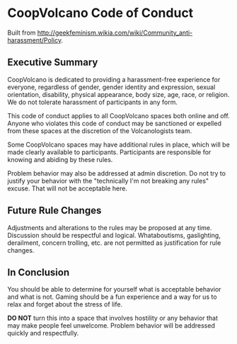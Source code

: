 # CoopVolcano Code of Conduct

Built from http://geekfeminism.wikia.com/wiki/Community_anti-harassment/Policy.

## Executive Summary

CoopVolcano is dedicated to providing a harassment-free experience for everyone,
regardless of gender, gender identity and expression, sexual orientation, disability,
physical appearance, body size, age, race, or religion. We do not tolerate harassment of
participants in any form.

This code of conduct applies to all CoopVolcano spaces both online and off. Anyone who
violates this code of conduct may be sanctioned or expelled from these spaces at the
discretion of the Volcanologists team.

Some CoopVolcano spaces may have additional rules in place, which will be made clearly
available to participants. Participants are responsible for knowing and abiding by these
rules.

Problem behavior may also be addressed at admin discretion. Do not try to justify
your behavior with the "technically I'm not breaking any rules" excuse. That will
not be acceptable here.

## Future Rule Changes

Adjustments and alterations to the rules may be proposed at any time. Discussion
should be respectful and logical. Whataboutisms, gaslighting, derailment, concern
trolling, etc. are not permitted as justification for rule changes.

## In Conclusion

You should be able to determine for yourself what is acceptable behavior and what
is not. Gaming should be a fun experience and a way for us to relax and forget
about the stress of life.

**DO NOT** turn this into a space that involves hostility or any behavior that may
make people feel unwelcome. Problem behavior will be addressed quickly and
respectfully.
